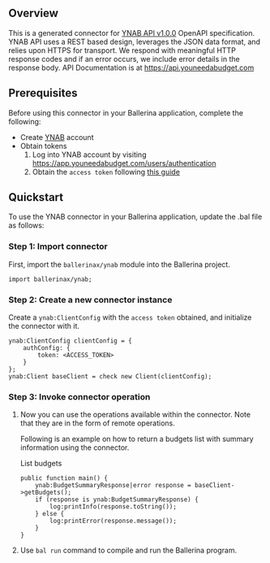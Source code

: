 ## Overview
This is a generated connector for [YNAB API v1.0.0](https://api.youneedabudget.com) OpenAPI specification. 
YNAB API uses a REST based design, leverages the JSON data format, and relies upon HTTPS for transport. 
We respond with meaningful HTTP response codes and if an error occurs, we include error details in the response body. 
API Documentation is at https://api.youneedabudget.com

## Prerequisites

Before using this connector in your Ballerina application, complete the following:

* Create [YNAB](https://app.youneedabudget.com) account
* Obtain tokens
    1. Log into YNAB account by visiting https://app.youneedabudget.com/users/authentication
    2. Obtain the `access token` following [this guide](https://api.youneedabudget.com/#quick-start)
 
## Quickstart

To use the YNAB connector in your Ballerina application, update the .bal file as follows:

### Step 1: Import connector
First, import the `ballerinax/ynab` module into the Ballerina project.
```ballerina
import ballerinax/ynab;
```

### Step 2: Create a new connector instance
Create a `ynab:ClientConfig` with the `access token` obtained, and initialize the connector with it.
```ballerina
ynab:ClientConfig clientConfig = {
    authConfig: {
        token: <ACCESS_TOKEN>
    }
};
ynab:Client baseClient = check new Client(clientConfig);
```

### Step 3: Invoke connector operation
1. Now you can use the operations available within the connector. Note that they are in the form of remote operations.

    Following is an example on how to return a budgets list with summary information using the connector. 

    List budgets

    ```ballerina
    public function main() {
        ynab:BudgetSummaryResponse|error response = baseClient->getBudgets();
        if (response is ynab:BudgetSummaryResponse) {
            log:printInfo(response.toString());
        } else {
            log:printError(response.message());
        }
    }
    ``` 

2. Use `bal run` command to compile and run the Ballerina program.

